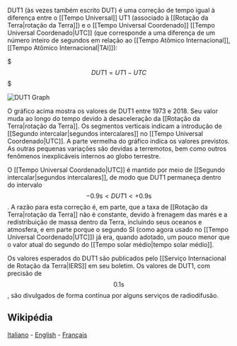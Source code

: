 DUT1 (às vezes também escrito DUT) é uma correção de tempo igual à diferença entre o [[Tempo Universal]] UT1 (associado à [[Rotação da Terra|rotação da Terra]]) e o [[Tempo Universal Coordenado]] [[Tempo Universal Coordenado|UTC]] (que corresponde a uma diferença de um número inteiro de segundos em relação ao [[Tempo Atômico Internacional]], [[Tempo Atômico Internacional|TAI]]):

$$$DUT1 = UT1 − UTC$$$

![DUT1 Graph](https://upload.wikimedia.org/wikipedia/commons/f/fb/Leapsecond.ut1-utc.svg)

O gráfico acima mostra os valores de DUT1 entre 1973 e 2018. Seu valor muda ao longo do tempo devido à desaceleração da [[Rotação da Terra|rotação da Terra]]. Os segmentos verticais indicam a introdução de [[Segundo intercalar|segundos intercalares]] no [[Tempo Universal Coordenado|UTC]]. A parte vermelha do gráfico indica os valores previstos. As outras pequenas variações são devidas a terremotos, bem como outros fenômenos inexplicáveis ​​internos ao globo terrestre.

O [[Tempo Universal Coordenado|UTC]] é mantido por meio de [[Segundo intercalar|segundos intercalares]], de modo que DUT1 permaneça dentro do intervalo $$−0.9 \textrm{s} \lt DUT1 \lt +0.9 \textrm{s}$$. A razão para esta correção é, em parte, que a taxa de [[Rotação da Terra|rotação da Terra]] não é constante, devido à frenagem das marés e a redistribuição de massa dentro da Terra, incluindo seus oceanos e atmosfera, e em parte porque o segundo SI (como agora usado no [[Tempo Universal Coordenado|UTC]]) já era, quando adotado, um pouco menor que o valor atual do segundo do [[Tempo solar médio|tempo solar médio]].

Os valores esperados do DUT1 são publicados pelo [[Serviço Internacional de Rotação da Terra|IERS]] em seu boletim. Os valores de DUT1, com precisão de $$0.1 \textrm{s}$$, são divulgados de forma contínua por alguns serviços de radiodifusão.

## Wikipédia
[Italiano](https://it.wikipedia.org/wiki/DUT1) - [English](https://en.wikipedia.org/wiki/DUT1) - [Français](https://fr.wikipedia.org/wiki/DUT1)